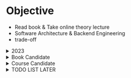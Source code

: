 # Objective
- Read book & Take online theory lecture
- Software Architecture & Backend Engineering
- trade-off

<details> <!--2023 BOOK-->
<summary>2023</summary>

# Books
1. Fundamentals of Software Architecture: An Engineering Approach

# Online Courses
1. [Fundamentals of Backend Engineering - Udemy] => DONE
2. [DevOps Zero to Hero Course - Abhishek. Veeramalla]
3. [MIT MAS.S62 Cryptocurrency Engineering and Design]
4. [Blockchain Architecture Design and Use Cases](https://www.youtube.com/playlist?list=PLbRMhDVUMngfxxyVLh2t2gKDUfsOdGn56)


</details>

<details> <!-- BOOK CANDIDATE -->
<summary>Book Candidate</summary>

- Building Evolutionary Architectures
- Software Architecture: The Hard Parts

</details>

<details> <!-- COURSE CANDIDATE -->
<summary>Course Candidate</summary>

- Building Evolutionary Architectures
- Software Architecture: The Hard Parts

</details>


<!-- ##### START OF TOPIC: TODO LIST ##### -->
<details>
<summary>TODO LIST LATER</summary>

- Understand Connascence

</details>
<!-- ##### END OF TOPIC: TODO LIST ##### -->

